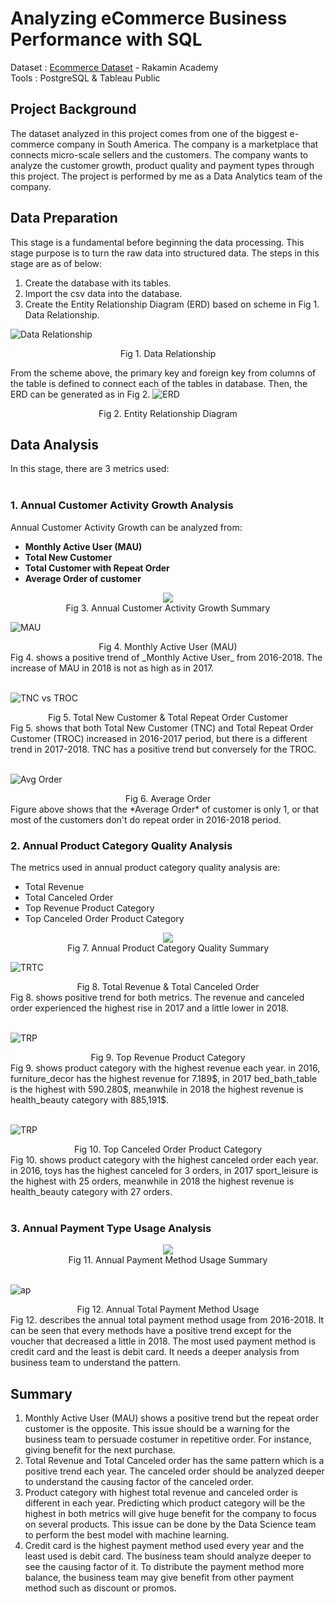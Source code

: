 # **Analyzing eCommerce Business Performance with SQL**
Dataset : [Ecommerce Dataset](https://github.com/jedijm/Analyzing-eCommerce-Business-Performance-with-SQL/tree/master/Dataset) - Rakamin Academy 
<br>
Tools : PostgreSQL & Tableau Public


## **Project Background**
The dataset analyzed in this project comes from one of the biggest e-commerce company in South America. The company is a marketplace that connects micro-scale sellers and the customers. The company wants to analyze the customer growth, product quality and payment types through this project. The project is performed by me as a Data Analytics team of the company.

## **Data Preparation**
This stage is a fundamental before beginning the data processing. This stage purpose is to turn the raw data into structured data. The steps in this stage are as of below:
1. Create the database with its tables.
2. Import the csv data into the database.
3. Create the Entity Relationship Diagram (ERD) based on scheme in Fig 1. Data Relationship.

![Data Relationship](Figures/Data+Relationship.png)
<div align="center"> Fig 1. Data Relationship </div>

From the scheme above, the primary key and foreign key from columns of the table is defined to connect each of the tables in database. Then, the ERD can be generated as in Fig 2. 
![ERD](Figures/ERD.png)
<div align="center"> Fig 2. Entity Relationship Diagram </div>

## Data Analysis
In this stage, there are 3 metrics used:
<br>
<br>
### 1. **Annual Customer Activity Growth Analysis**
Annual Customer Activity Growth can be analyzed from:
- **Monthly Active User (MAU)**
- **Total New Customer**
- **Total Customer with Repeat Order**
- **Average Order of customer**

<div align="center"> 
  <img src="https://github.com/jedijm/Analyzing-eCommerce-Business-Performance-with-SQL/blob/master/Figures/Result_Table.png">
 </div>
<div align="center"> Fig 3. Annual Customer Activity Growth Summary </div>

![MAU](Figures/MAU.png)
<div align="center"> Fig 4. Monthly Active User (MAU) </div>
Fig 4. shows a positive trend of _Monthly Active User_ from 2016-2018. The increase of MAU in 2018 is not as high as in 2017.
<br>
<br>

![TNC vs TROC](Figures/TNCvsTROC.png)
<div align="center"> Fig 5. Total New Customer & Total Repeat Order Customer </div>
Fig 5. shows that both Total New Customer (TNC) and Total Repeat Order Customer (TROC) increased in 2016-2017 period, but there is a different trend in 2017-2018. TNC has a positive trend but conversely for the TROC. 
<br>
<br>

![Avg Order](Figures/Average_Order.png)
<div align="center"> Fig 6. Average Order </div>
Figure above shows that the *Average Order* of customer is only 1, or that most of the customers don't do repeat order in 2016-2018 period.

### 2. **Annual Product Category Quality Analysis**
The metrics used in annual product category quality analysis are:
- Total Revenue
- Total Canceled Order
- Top Revenue Product Category
- Top Canceled Order Product Category

<div align="center"> 
  <img src="https://github.com/jedijm/Analyzing-eCommerce-Business-Performance-with-SQL/blob/master/Figures/Summary_Product_Quality.png">
 </div>
<div align="center"> Fig 7. Annual Product Category Quality Summary </div>

![TRTC](Figures/Top_Revenue_Top_Canceled.png)
<div align="center"> Fig 8. Total Revenue & Total Canceled Order </div>
Fig 8. shows positive trend for both metrics. The revenue and canceled order experienced the highest rise in 2017 and a little lower in 2018.
<br>
<br>

![TRP](Figures/Top_Revenue_Product.png)
<div align="center"> Fig 9. Top Revenue Product Category </div>
Fig 9. shows product category with the highest revenue each year. in 2016, furniture_decor has the highest revenue for 7.189$, in 2017 bed_bath_table is the highest with 590.280$, meanwhile in 2018 the highest revenue is health_beauty category with 885,191$.
<br>
<br>

![TRP](Figures/Top_Canceled_Product.png)
<div align="center"> Fig 10. Top Canceled Order Product Category </div>
Fig 10. shows product category with the highest canceled order each year. in 2016, toys has the highest canceled for 3 orders, in 2017 sport_leisure is the highest with 25 orders, meanwhile in 2018 the highest revenue is health_beauty category with 27 orders.
<br>
<br>

### 3. Annual Payment Type Usage Analysis

<div align="center"> 
  <img src="https://github.com/jedijm/Analyzing-eCommerce-Business-Performance-with-SQL/blob/master/Figures/result_table_payment.png">
 </div>
<div align="center"> Fig 11. Annual Payment Method Usage Summary </div>
<br>

![ap](Figures/annual_payment.png)
<div align="center"> Fig 12. Annual Total Payment Method Usage </div>
Fig 12. describes the annual total payment method usage from 2016-2018. It can be seen that every methods have a positive trend except for the voucher that decreased a little in 2018. The most used payment method is credit card and the least is debit card. It needs a deeper analysis from business team to understand the pattern.

## **Summary**
1. Monthly Active User (MAU) shows a positive trend but the repeat order customer is the opposite. This issue should be a warning for the business team to persuade costumer in repetitive order. For instance, giving benefit for the next purchase.
2. Total Revenue and Total Canceled order has the same pattern which is a positive trend each year. The canceled order should be analyzed deeper to understand the causing factor of the canceled order.
3. Product category with highest total revenue and canceled order is different in each year. Predicting which product category will be the highest in both metrics will give huge benefit for the company to focus on several products. This issue can be done by the Data Science team to perform the best model with machine learning.
4. Credit card is the highest payment method used every year and the least used is debit card. The business team should analyze deeper to see the causing factor of it. To distribute the payment method more balance, the business team may give benefit from other payment method such as discount or promos.

